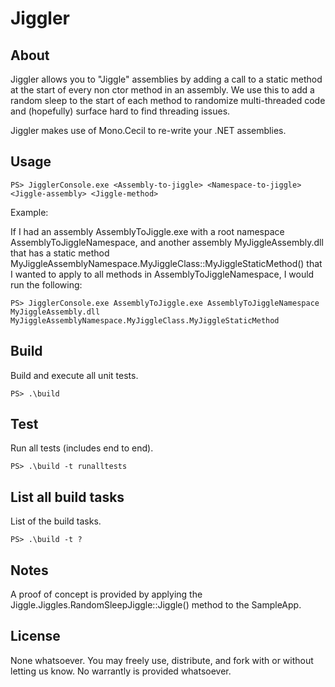 Jiggler
=======

About
-----
Jiggler allows you to "Jiggle" assemblies by adding a call to a static method at the start of every non ctor method in an assembly.  We use this to add a random sleep to the start of each method to randomize multi-threaded code and (hopefully) surface hard to find threading issues.

Jiggler makes use of Mono.Cecil to re-write your .NET assemblies.

Usage
-----
	PS> JigglerConsole.exe <Assembly-to-jiggle> <Namespace-to-jiggle> <Jiggle-assembly> <Jiggle-method>
	
Example:

If I had an assembly AssemblyToJiggle.exe with a root namespace AssemblyToJiggleNamespace, and another assembly MyJiggleAssembly.dll that has a static method MyJiggleAssemblyNamespace.MyJiggleClass::MyJiggleStaticMethod() that I wanted to apply to all methods in AssemblyToJiggleNamespace, I would run the following:

	PS> JigglerConsole.exe AssemblyToJiggle.exe AssemblyToJiggleNamespace MyJiggleAssembly.dll MyJiggleAssemblyNamespace.MyJiggleClass.MyJiggleStaticMethod


Build
-----
Build and execute all unit tests.

    PS> .\build
    
Test
----
Run all tests (includes end to end).

	PS> .\build -t runalltests

List all build tasks
--------------------
List of the build tasks.

    PS> .\build -t ?

Notes
-----
A proof of concept is provided by applying the Jiggle.Jiggles.RandomSleepJiggle::Jiggle() method to the SampleApp.
	
License
-------
None whatsoever.  You may freely use, distribute, and fork with or without letting us know.  No warrantly is provided whatsoever.